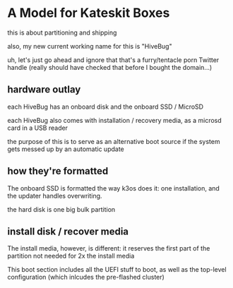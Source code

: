 # A Model for Kateskit Boxes

this is about partitioning and shipping

also, my new current working name for this is "HiveBug"

uh, let's just go ahead and ignore that that's a furry/tentacle porn Twitter handle (really should have checked that before I bought the domain...)

## hardware outlay

each HiveBug has an onboard disk and the onboard SSD / MicroSD

each HiveBug also comes with installation / recovery media, as a microsd card in a USB reader

the purpose of this is to serve as an alternative boot source if the system gets messed up by an automatic update

## how they're formatted

The onboard SSD is formatted the way k3os does it: one installation, and the updater handles overwriting.

the hard disk is one big bulk partition

## install disk / recover media

The install media, however, is different: it reserves the first part of the partition not needed for 2x the install media

This boot section includes all the UEFI stuff to boot, as well as the top-level configuration (which inlcudes the pre-flashed cluster)

